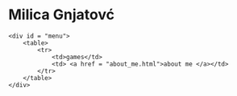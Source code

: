 <!DOCTYPE html>

<html>
<head>
    <title>Milica Gnjatovć</title>
    <meta charset="UTF-8">
    <link rel="stylesheet" type="text/css" href="../public/css/index.css">
</head>

<body>
    <div id = "header">
        <h1> Milica Gnjatovć</h1>
    </div>

    <div id = "menu">
        <table>
            <tr>
                <td>games</td>
                <td> <a href = "about_me.html">about me </a></td>
            </tr>
        </table>
    </div>
</body>


</html>
